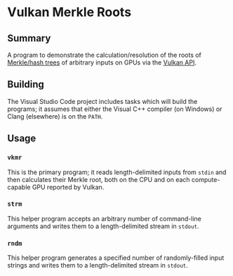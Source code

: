 # Vulkan Merkle Roots

## Summary
A program to demonstrate the calculation/resolution of the roots of [Merkle/hash trees](https://en.wikipedia.org/wiki/Merkle_tree) of arbitrary inputs on GPUs via the [Vulkan API](https://en.wikipedia.org/wiki/Vulkan).

## Building
The Visual Studio Code project includes tasks which will build the programs; it assumes that either the Visual C++ compiler (on Windows) or Clang (elsewhere) is on the `PATH`.

## Usage
### `vkmr`
This is the primary program; it reads length-delimited inputs from `stdin` and then calculates their Merkle root, both on the CPU and on each compute-capable GPU reported by Vulkan.

### `strm`
This helper program accepts an arbitrary number of command-line arguments and writes them to a length-delimited stream in `stdout`.

### `rndm`
This helper program generates a specified number of randomly-filled input strings and writes them to a length-delimited stream in `stdout`.